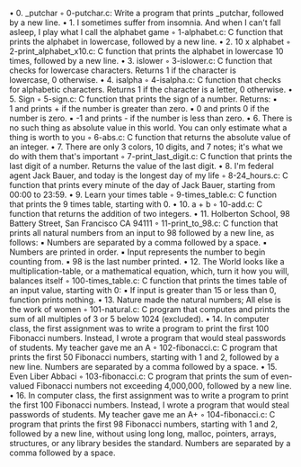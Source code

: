 
   • 0. _putchar
        ◦ 0-putchar.c: Write a program that prints _putchar, followed by a new line.
    • 1. I sometimes suffer from insomnia. And when I can't fall    asleep, I play what I call the alphabet game
        ◦ 1-alphabet.c: C function that prints the alphabet in lowercase, followed by a new line.
    • 2. 10 x alphabet
        ◦ 2-print_alphabet_x10.c: C function that prints the alphabet in lowercase 10 times, followed by a new line.
    • 3. islower
        ◦ 3-islower.c: C function that checks for lowercase characters. Returns 1 if the character is lowercase, 0 otherwise.
    • 4. isalpha
        ◦ 4-isalpha.c: C function that checks for alphabetic characters. Returns 1 if the character is a letter, 0 otherwise.
    • 5. Sign
        ◦ 5-sign.c: C function that prints the sign of a number. Returns:
            ▪ 1 and prints + if the number is greater than zero.
            ▪ 0 and prints 0 if the number is zero.
            ▪ -1 and prints - if the number is less than zero.
    • 6. There is no such thing as absolute value in this world. You can only estimate what a thing is worth to you
        ◦ 6-abs.c: C function that returns the absolute value of an integer.
    • 7. There are only 3 colors, 10 digits, and 7 notes; it's what we do with them that's important
        ◦ 7-print_last_digit.c: C function that prints the last digit of a number. Returns the value of the last digit.
    • 8. I'm federal agent Jack Bauer, and today is the longest day of my life
        ◦ 8-24_hours.c: C function that prints every minute of the day of Jack Bauer, starting from 00:00 to 23:59.
    • 9. Learn your times table
        ◦ 9-times_table.c: C function that prints the 9 times table, starting with 0.
    • 10. a + b
        ◦ 10-add.c: C function that returns the addition of two integers.
    • 11. Holberton School, 98 Battery Street, San Francisco CA 94111
        ◦ 11-print_to_98.c: C function that prints all natural numbers from an input to 98 followed by a new line, as follows:
            ▪ Numbers are separated by a comma followed by a space.
            ▪ Numbers are printed in order.
            ▪ Input represents the number to begin counting from.
            ▪ 98 is the last number printed.
    • 12. The World looks like a multiplication-table, or a mathematical equation, which, turn it how you will, balances itself
        ◦ 100-times_table.c: C function that prints the times table of an input value, starting with 0:
            ▪ If input is greater than 15 or less than 0, function prints nothing.
    • 13. Nature made the natural numbers; All else is the work of women
        ◦ 101-natural.c: C program that computes and prints the sum of all multiples of 3 or 5 below 1024 (excluded).
    • 14. In computer class, the first assignment was to write a program to print the first 100 Fibonacci numbers. Instead, I wrote a program that would steal passwords of students. My teacher gave me an A
        ◦ 102-fibonacci.c: C program that prints the first 50 Fibonacci numbers, starting with 1 and 2, followed by a new line. Numbers are separated by a comma followed by a space.
    • 15. Even Liber Abbaci
        ◦ 103-fibonacci.c: C program that prints the sum of even-valued Fibonacci numbers not exceeding 4,000,000, followed by a new line.
    • 16. In computer class, the first assignment was to write a program to print the first 100 Fibonacci numbers. Instead, I wrote a program that would steal passwords of students. My teacher gave me an A+
        ◦ 104-fibonacci.c: C program that prints the first 98 Fibonacci numbers, starting with 1 and 2, followed by a new line, without using long long, malloc, pointers, arrays, structures, or any library besides the standard. Numbers are separated by a comma followed by a space.
